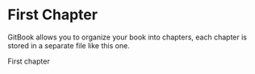 # First Chapter

GitBook allows you to organize your book into chapters, each chapter is stored in a separate file like this one.



First chapter


